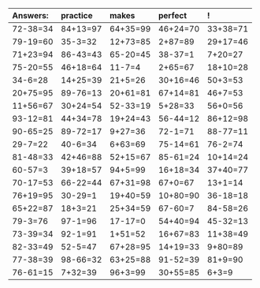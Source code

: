 | Answers: | practice | makes | perfect | ! |
| :--- | :--- | :--- | :--- | :--- |
| 72-38=34 | 84+13=97 | 64+35=99 | 46+24=70 | 33+38=71 | 
| 79-19=60 | 35-3=32 | 12+73=85 | 2+87=89 | 29+17=46 | 
| 71+23=94 | 86-43=43 | 65-20=45 | 38-37=1 | 7+20=27 | 
| 75-20=55 | 46+18=64 | 11-7=4 | 2+65=67 | 18+10=28 | 
| 34-6=28 | 14+25=39 | 21+5=26 | 30+16=46 | 50+3=53 | 
| 20+75=95 | 89-76=13 | 20+61=81 | 67+14=81 | 46+7=53 | 
| 11+56=67 | 30+24=54 | 52-33=19 | 5+28=33 | 56+0=56 | 
| 93-12=81 | 44+34=78 | 19+24=43 | 56-44=12 | 86+12=98 | 
| 90-65=25 | 89-72=17 | 9+27=36 | 72-1=71 | 88-77=11 | 
| 29-7=22 | 40-6=34 | 6+63=69 | 75-14=61 | 76-2=74 | 
| 81-48=33 | 42+46=88 | 52+15=67 | 85-61=24 | 10+14=24 | 
| 60-57=3 | 39+18=57 | 94+5=99 | 16+18=34 | 37+40=77 | 
| 70-17=53 | 66-22=44 | 67+31=98 | 67+0=67 | 13+1=14 | 
| 76+19=95 | 30-29=1 | 19+40=59 | 10+80=90 | 36-18=18 | 
| 65+22=87 | 18+3=21 | 25+34=59 | 67-60=7 | 84-58=26 | 
| 79-3=76 | 97-1=96 | 17-17=0 | 54+40=94 | 45-32=13 | 
| 73-39=34 | 92-1=91 | 1+51=52 | 16+67=83 | 11+38=49 | 
| 82-33=49 | 52-5=47 | 67+28=95 | 14+19=33 | 9+80=89 | 
| 77-38=39 | 98-66=32 | 63+25=88 | 91-52=39 | 81+9=90 | 
| 76-61=15 | 7+32=39 | 96+3=99 | 30+55=85 | 6+3=9 | 
